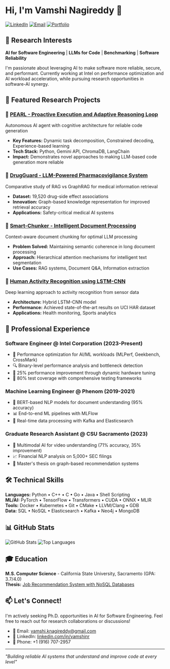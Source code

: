 # Hi, I'm Vamshi Nagireddy 👋

[![LinkedIn](https://img.shields.io/badge/LinkedIn-0077B5?style=for-the-badge&logo=linkedin&logoColor=white)](https://linkedin.com/in/vamshinr)
[![Email](https://img.shields.io/badge/Email-D14836?style=for-the-badge&logo=gmail&logoColor=white)](mailto:vamshi.knagireddy@gmail.com)
[![Portfolio](https://img.shields.io/badge/Portfolio-000000?style=for-the-badge&logo=About.me&logoColor=white)](https://github.com/vamshinr)

## 🎯 Research Interests
**AI for Software Engineering** | **LLMs for Code** | **Benchmarking** | **Software Reliability**

I'm passionate about leveraging AI to make software more reliable, secure, and performant. Currently working at Intel on performance optimization and AI workload acceleration, while pursuing research opportunities in software-AI synergy.

## 🔬 Featured Research Projects

### 🤖 [PEARL - Proactive Execution and Adaptive Reasoning Loop](https://github.com/vamshinr/pearl-agent-framework)
Autonomous AI agent with cognitive architecture for reliable code generation
- **Key Features:** Dynamic task decomposition, Constrained decoding, Experience-based learning
- **Tech Stack:** Python, Gemini API, ChromaDB, LangChain
- **Impact:** Demonstrates novel approaches to making LLM-based code generation more reliable

### 💊 [DrugGuard - LLM-Powered Pharmacovigilance System](https://github.com/vamshinr/RAG-GraphRAG-for-Pharmacovigilance-LLMs)
Comparative study of RAG vs GraphRAG for medical information retrieval
- **Dataset:** 19,520 drug-side effect associations
- **Innovation:** Graph-based knowledge representation for improved retrieval accuracy
- **Applications:** Safety-critical medical AI systems

### 📄 [Smart-Chunker - Intelligent Document Processing](https://github.com/vamshinr/Smart-Chunker)
Context-aware document chunking for optimal LLM processing
- **Problem Solved:** Maintaining semantic coherence in long document processing
- **Approach:** Hierarchical attention mechanisms for intelligent text segmentation
- **Use Cases:** RAG systems, Document Q&A, Information extraction

### 🏃 [Human Activity Recognition using LSTM-CNN](https://github.com/vamshinr/HUMAN-ACTIVITY-RECOGNITION-LSTM-CNN)
Deep learning approach to activity recognition from sensor data
- **Architecture:** Hybrid LSTM-CNN model
- **Performance:** Achieved state-of-the-art results on UCI HAR dataset
- **Applications:** Health monitoring, Sports analytics

## 💼 Professional Experience

### Software Engineer @ Intel Corporation (2023-Present)
- 🔧 Performance optimization for AI/ML workloads (MLPerf, Geekbench, CrossMark)
- 🔍 Binary-level performance analysis and bottleneck detection
- 🚀 25% performance improvement through dynamic hardware tuning
- 🧪 80% test coverage with comprehensive testing frameworks

### Machine Learning Engineer @ Phenom (2019-2021)
- 🤗 BERT-based NLP models for document understanding (95% accuracy)
- 📊 End-to-end ML pipelines with MLFlow
- 🔄 Real-time data processing with Kafka and Elasticsearch

### Graduate Research Assistant @ CSU Sacramento (2023)
- 🎥 Multimodal AI for video understanding (71% accuracy, 35% improvement)
- 📈 Financial NLP analysis on 5,000+ SEC filings
- 📝 Master's thesis on graph-based recommendation systems

## 🛠️ Technical Skills

**Languages:** Python • C++ • C • Go • Java • Shell Scripting  
**ML/AI:** PyTorch • TensorFlow • Transformers • CUDA • ONNX • MLIR  
**Tools:** Docker • Kubernetes • Git • CMake • LLVM/Clang • GDB  
**Data:** SQL • NoSQL • Elasticsearch • Kafka • Neo4j • MongoDB

## 📊 GitHub Stats

![GitHub Stats](https://github-readme-stats.vercel.app/api?username=vamshinr&show_icons=true&theme=dark)
![Top Languages](https://github-readme-stats.vercel.app/api/top-langs/?username=vamshinr&layout=compact&theme=dark)

## 🎓 Education

**M.S. Computer Science** - California State University, Sacramento (GPA: 3.7/4.0)  
**Thesis:** [Job Recommendation System with NoSQL Databases](https://scholars.csus.edu/esploro/outputs/graduate/Job-recommendation-system-with-NoSQL-databases/99258056363901671)

## 📫 Let's Connect!

I'm actively seeking Ph.D. opportunities in AI for Software Engineering. Feel free to reach out for research collaborations or discussions!

- 📧 Email: vamshi.knagireddy@gmail.com
- 💼 LinkedIn: [linkedin.com/in/vamshinr](https://linkedin.com/in/vamshinr)
- 📱 Phone: +1 (916) 707-2957

---
*"Building reliable AI systems that understand and improve code at every level"*
